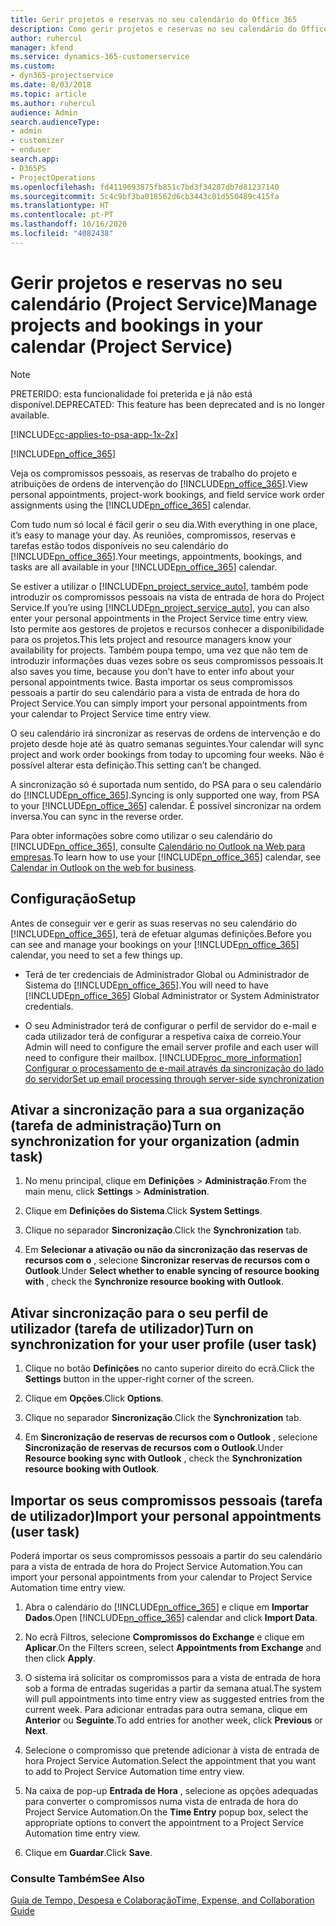 ```yaml
---
title: Gerir projetos e reservas no seu calendário do Office 365
description: Como gerir projetos e reservas no seu calendário do Office 365
author: ruhercul
manager: kfend
ms.service: dynamics-365-customerservice
ms.custom:
- dyn365-projectservice
ms.date: 8/03/2018
ms.topic: article
ms.author: ruhercul
audience: Admin
search.audienceType:
- admin
- customizer
- enduser
search.app:
- D365PS
- ProjectOperations
ms.openlocfilehash: fd4119693875fb851c7bd3f34287db7d81237140
ms.sourcegitcommit: 5c4c9bf3ba018562d6cb3443c01d550489c415fa
ms.translationtype: HT
ms.contentlocale: pt-PT
ms.lasthandoff: 10/16/2020
ms.locfileid: "4082438"
---
```

# <a name="manage-projects-and-bookings-in-your-calendar-project-service"></a><span data-ttu-id="f21e7-103">Gerir projetos e reservas no seu calendário (Project Service)</span><span class="sxs-lookup"><span data-stu-id="f21e7-103">Manage projects and bookings in your calendar (Project Service)</span></span>

> [!Note]
> <span data-ttu-id="f21e7-104">PRETERIDO: esta funcionalidade foi preterida e já não está disponível.</span><span class="sxs-lookup"><span data-stu-id="f21e7-104">DEPRECATED: This feature has been deprecated and is no longer available.</span></span>

[!INCLUDE[cc-applies-to-psa-app-1x-2x](../includes/cc-applies-to-psa-app-1x-2x.md)]

[!INCLUDE[pn_office_365](../includes/pn-office-365.md)] 

<span data-ttu-id="f21e7-105">Veja os compromissos pessoais, as reservas de trabalho do projeto e atribuições de ordens de intervenção do [!INCLUDE[pn_office_365](../includes/pn-office-365.md)].</span><span class="sxs-lookup"><span data-stu-id="f21e7-105">View personal appointments, project-work bookings, and field service work order assignments using the [!INCLUDE[pn_office_365](../includes/pn-office-365.md)] calendar.</span></span>  
  
 <span data-ttu-id="f21e7-106">Com tudo num só local é fácil gerir o seu dia.</span><span class="sxs-lookup"><span data-stu-id="f21e7-106">With everything in one place, it’s easy to manage your day.</span></span> <span data-ttu-id="f21e7-107">As reuniões, compromissos, reservas e tarefas estão todos disponíveis no seu calendário do [!INCLUDE[pn_office_365](../includes/pn-office-365.md)].</span><span class="sxs-lookup"><span data-stu-id="f21e7-107">Your meetings, appointments, bookings, and tasks are all available in your [!INCLUDE[pn_office_365](../includes/pn-office-365.md)] calendar.</span></span>  
  
 <span data-ttu-id="f21e7-108">Se estiver a utilizar o [!INCLUDE[pn_project_service_auto](../includes/pn-project-service-auto.md)], também pode introduzir os compromissos pessoais na vista de entrada de hora do Project Service.</span><span class="sxs-lookup"><span data-stu-id="f21e7-108">If you’re using [!INCLUDE[pn_project_service_auto](../includes/pn-project-service-auto.md)], you can also enter your personal appointments in the Project Service time entry view.</span></span> <span data-ttu-id="f21e7-109">Isto permite aos gestores de projetos e recursos conhecer a disponibilidade para os projetos.</span><span class="sxs-lookup"><span data-stu-id="f21e7-109">This lets project and resource managers know your availability for projects.</span></span> <span data-ttu-id="f21e7-110">Também poupa tempo, uma vez que não tem de introduzir informações duas vezes sobre os seus compromissos pessoais.</span><span class="sxs-lookup"><span data-stu-id="f21e7-110">It also saves you time, because you don’t have to enter info about your personal appointments twice.</span></span> <span data-ttu-id="f21e7-111">Basta importar os seus compromissos pessoais a partir do seu calendário para a vista de entrada de hora do Project Service.</span><span class="sxs-lookup"><span data-stu-id="f21e7-111">You can simply import your personal appointments from your calendar to Project Service time entry view.</span></span>  
  
 <span data-ttu-id="f21e7-112">O seu calendário irá sincronizar as reservas de ordens de intervenção e do projeto desde hoje até às quatro semanas seguintes.</span><span class="sxs-lookup"><span data-stu-id="f21e7-112">Your calendar will sync project and work order bookings from today to upcoming four weeks.</span></span> <span data-ttu-id="f21e7-113">Não é possível alterar esta definição.</span><span class="sxs-lookup"><span data-stu-id="f21e7-113">This setting can’t be changed.</span></span>  
  
 <span data-ttu-id="f21e7-114">A sincronização só é suportada num sentido, do PSA para o seu calendário do [!INCLUDE[pn_office_365](../includes/pn-office-365.md)].</span><span class="sxs-lookup"><span data-stu-id="f21e7-114">Syncing is only supported one way, from PSA to your [!INCLUDE[pn_office_365](../includes/pn-office-365.md)] calendar.</span></span> <span data-ttu-id="f21e7-115">É possível sincronizar na ordem inversa.</span><span class="sxs-lookup"><span data-stu-id="f21e7-115">You can sync in the reverse order.</span></span> 
  
 <span data-ttu-id="f21e7-116">Para obter informações sobre como utilizar o seu calendário do [!INCLUDE[pn_office_365](../includes/pn-office-365.md)], consulte [Calendário no Outlook na Web para empresas](https://support.office.com/article/Calendar-in-Outlook-on-the-web-for-business-5219c457-d1fe-4c2f-9032-1a816b88e936).</span><span class="sxs-lookup"><span data-stu-id="f21e7-116">To learn how to use your [!INCLUDE[pn_office_365](../includes/pn-office-365.md)] calendar, see [Calendar in Outlook on the web for business](https://support.office.com/article/Calendar-in-Outlook-on-the-web-for-business-5219c457-d1fe-4c2f-9032-1a816b88e936).</span></span>  
  
## <a name="setup"></a><span data-ttu-id="f21e7-117">Configuração</span><span class="sxs-lookup"><span data-stu-id="f21e7-117">Setup</span></span>  
 <span data-ttu-id="f21e7-118">Antes de conseguir ver e gerir as suas reservas no seu calendário do [!INCLUDE[pn_office_365](../includes/pn-office-365.md)], terá de efetuar algumas definições.</span><span class="sxs-lookup"><span data-stu-id="f21e7-118">Before you can see and manage your bookings on your [!INCLUDE[pn_office_365](../includes/pn-office-365.md)] calendar, you need to set a few things up.</span></span>  
  
- <span data-ttu-id="f21e7-119">Terá de ter credenciais de Administrador Global ou Administrador de Sistema do [!INCLUDE[pn_office_365](../includes/pn-office-365.md)].</span><span class="sxs-lookup"><span data-stu-id="f21e7-119">You will need to have [!INCLUDE[pn_office_365](../includes/pn-office-365.md)] Global Administrator or System Administrator credentials.</span></span>  
  
- <span data-ttu-id="f21e7-120">O seu Administrador terá de configurar o perfil de servidor do e-mail e cada utilizador terá de configurar a respetiva caixa de correio.</span><span class="sxs-lookup"><span data-stu-id="f21e7-120">Your Admin will need to configure the email server profile and each user will need to configure their mailbox.</span></span> [!INCLUDE[proc_more_information](../includes/proc-more-information.md)] <span data-ttu-id="f21e7-121">[Configurar o processamento de e-mail através da sincronização do lado do servidor](https://docs.microsoft.com/dynamics365/customerengagement/on-premises/admin/set-up-server-side-synchronization-of-email-appointments-contacts-and-tasks)</span><span class="sxs-lookup"><span data-stu-id="f21e7-121">[Set up email processing through server-side synchronization](https://docs.microsoft.com/dynamics365/customerengagement/on-premises/admin/set-up-server-side-synchronization-of-email-appointments-contacts-and-tasks)</span></span>  
  
## <a name="turn-on-synchronization-for-your-organization-admin-task"></a><span data-ttu-id="f21e7-122">Ativar a sincronização para a sua organização (tarefa de administração)</span><span class="sxs-lookup"><span data-stu-id="f21e7-122">Turn on synchronization for your organization (admin task)</span></span>  
  
1.  <span data-ttu-id="f21e7-123">No menu principal, clique em **Definições** > **Administração**.</span><span class="sxs-lookup"><span data-stu-id="f21e7-123">From the main menu, click **Settings** > **Administration**.</span></span>  
  
2.  <span data-ttu-id="f21e7-124">Clique em **Definições do Sistema**.</span><span class="sxs-lookup"><span data-stu-id="f21e7-124">Click **System Settings**.</span></span>  
  
3.  <span data-ttu-id="f21e7-125">Clique no separador **Sincronização**.</span><span class="sxs-lookup"><span data-stu-id="f21e7-125">Click the **Synchronization** tab.</span></span>  
  
4.  <span data-ttu-id="f21e7-126">Em **Selecionar a ativação ou não da sincronização das reservas de recursos com o** , selecione **Sincronizar reservas de recursos com o Outlook**.</span><span class="sxs-lookup"><span data-stu-id="f21e7-126">Under **Select whether to enable syncing of resource booking with** , check the **Synchronize resource booking with Outlook**.</span></span>  
  
## <a name="turn-on-synchronization-for-your-user-profile-user-task"></a><span data-ttu-id="f21e7-127">Ativar sincronização para o seu perfil de utilizador (tarefa de utilizador)</span><span class="sxs-lookup"><span data-stu-id="f21e7-127">Turn on synchronization for your user profile (user task)</span></span>  
  
1.  <span data-ttu-id="f21e7-128">Clique no botão **Definições** no canto superior direito do ecrã.</span><span class="sxs-lookup"><span data-stu-id="f21e7-128">Click the **Settings** button in the upper-right corner of the screen.</span></span>  
  
2.  <span data-ttu-id="f21e7-129">Clique em **Opções**.</span><span class="sxs-lookup"><span data-stu-id="f21e7-129">Click **Options**.</span></span>  
  
3.  <span data-ttu-id="f21e7-130">Clique no separador **Sincronização**.</span><span class="sxs-lookup"><span data-stu-id="f21e7-130">Click the **Synchronization** tab.</span></span>  
  
4.  <span data-ttu-id="f21e7-131">Em **Sincronização de reservas de recursos com o Outlook** , selecione **Sincronização de reservas de recursos com o Outlook**.</span><span class="sxs-lookup"><span data-stu-id="f21e7-131">Under **Resource booking sync with Outlook** , check the **Synchronization resource booking with Outlook**.</span></span>  
  
## <a name="import-your-personal-appointments-user-task"></a><span data-ttu-id="f21e7-132">Importar os seus compromissos pessoais (tarefa de utilizador)</span><span class="sxs-lookup"><span data-stu-id="f21e7-132">Import your personal appointments (user task)</span></span>  
 <span data-ttu-id="f21e7-133">Poderá importar os seus compromissos pessoais a partir do seu calendário para a vista de entrada de hora do Project Service Automation.</span><span class="sxs-lookup"><span data-stu-id="f21e7-133">You can import your personal appointments from your calendar to Project Service Automation time entry view.</span></span>  
  
1. <span data-ttu-id="f21e7-134">Abra o calendário do [!INCLUDE[pn_office_365](../includes/pn-office-365.md)] e clique em **Importar Dados**.</span><span class="sxs-lookup"><span data-stu-id="f21e7-134">Open [!INCLUDE[pn_office_365](../includes/pn-office-365.md)] calendar and click **Import Data**.</span></span>  
  
2. <span data-ttu-id="f21e7-135">No ecrã Filtros, selecione **Compromissos do Exchange** e clique em **Aplicar**.</span><span class="sxs-lookup"><span data-stu-id="f21e7-135">On the Filters screen, select **Appointments from Exchange** and then click **Apply**.</span></span>  
  
3. <span data-ttu-id="f21e7-136">O sistema irá solicitar os compromissos para a vista de entrada de hora sob a forma de entradas sugeridas a partir da semana atual.</span><span class="sxs-lookup"><span data-stu-id="f21e7-136">The system will pull appointments into time entry view as suggested entries from the current week.</span></span> <span data-ttu-id="f21e7-137">Para adicionar entradas para outra semana, clique em **Anterior** ou **Seguinte**.</span><span class="sxs-lookup"><span data-stu-id="f21e7-137">To add entries for another week, click **Previous** or **Next**.</span></span>  
  
4. <span data-ttu-id="f21e7-138">Selecione o compromisso que pretende adicionar à vista de entrada de hora Project Service Automation.</span><span class="sxs-lookup"><span data-stu-id="f21e7-138">Select the appointment that you want to add to Project Service Automation time entry view.</span></span>  
  
5. <span data-ttu-id="f21e7-139">Na caixa de pop-up **Entrada de Hora** , selecione as opções adequadas para converter o compromissos numa vista de entrada de hora do Project Service Automation.</span><span class="sxs-lookup"><span data-stu-id="f21e7-139">On the **Time Entry** popup box, select the appropriate options to convert the appointment to a Project Service Automation time entry view.</span></span>  
  
6. <span data-ttu-id="f21e7-140">Clique em **Guardar**.</span><span class="sxs-lookup"><span data-stu-id="f21e7-140">Click **Save**.</span></span>  
  
### <a name="see-also"></a><span data-ttu-id="f21e7-141">Consulte Também</span><span class="sxs-lookup"><span data-stu-id="f21e7-141">See Also</span></span>  
 [<span data-ttu-id="f21e7-142">Guia de Tempo, Despesa e Colaboração</span><span class="sxs-lookup"><span data-stu-id="f21e7-142">Time, Expense, and Collaboration Guide</span></span>](../psa/time-expense-collaboration-guide.md)
